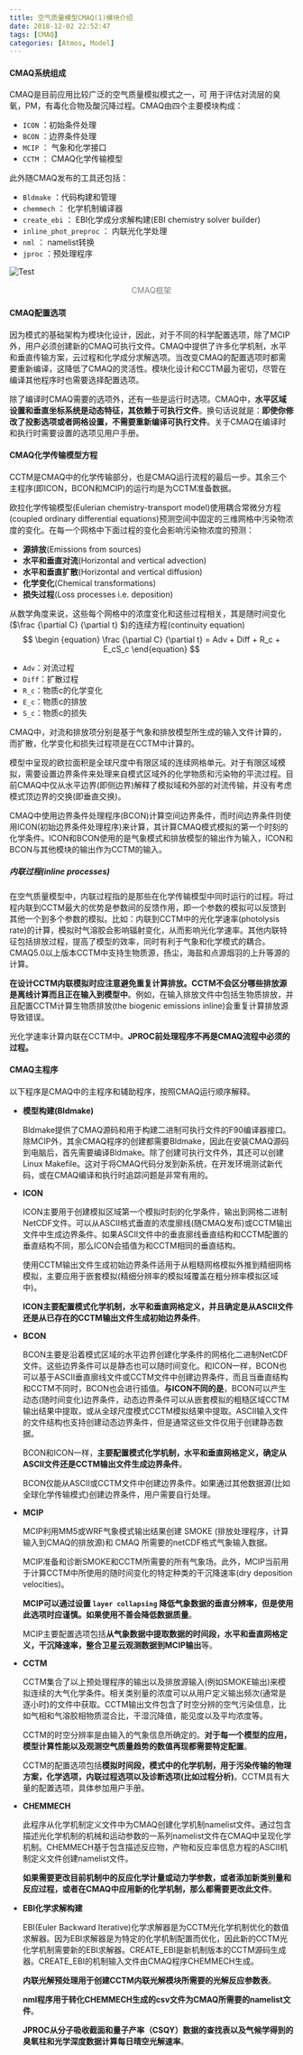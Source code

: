```yaml
---
title: 空气质量模型CMAQ(1)模块介绍
date: 2018-12-02 22:52:47
tags: [CMAQ]
categories: [Atmos, Model]
---
```




#### CMAQ系统组成

CMAQ是目前应用比较广泛的空气质量模拟模式之一，可 用于评估对流层的臭氧，PM，有毒化合物及酸沉降过程。CMAQ由四个主要模块构成：

- `ICON` ：初始条件处理
- `BCON` ：边界条件处理
- `MCIP` ： 气象和化学接口
- `CCTM` ： CMAQ化学传输模型

此外随CMAQ发布的工具还包括：

- `Bldmake`  ：代码构建和管理
- `chemmech` ： 化学机制编译器
- `create_ebi` ： EBI化学成分求解构建(EBI chemistry solver builder)
- `inline_phot_preproc` ： 内联光化学处理
- `nml` ： namelist转换
- `jproc` ：预处理程序



![Test](https://ws2.sinaimg.cn/large/0069RVTdgy1fuok5jdl8hj30hh0gfdh0.jpg)

<center><font fontsize=2 color='grey'>CMAQ框架</font></center>



#### CMAQ配置选项

因为模式的基础架构为模块化设计，因此，对于不同的科学配置选项，除了MCIP外，用户必须创建新的CMAQ可执行文件。CMAQ中提供了许多化学机制，水平和垂直传输方案，云过程和化学成分求解选项。当改变CMAQ的配置选项时都需要重新编译，这降低了CMAQ的灵活性。模块化设计和CCTM最为密切，尽管在编译其他程序时也需要选择配置选项。

除了编译时CMAQ需要的选项外，还有一些是运行时选项。CMAQ中，**水平区域设置和垂直坐标系统是动态特征，其依赖于可执行文件**。换句话说就是：**即使你修改了投影选项或者网格设置，不需要重新编译可执行文件**。关于CMAQ在编译时和执行时需要设置的选项见用户手册。



#### CMAQ化学传输模型方程

CCTM是CMAQ中的化学传输部分，也是CMAQ运行流程的最后一步。其余三个主程序(即ICON，BCON和MCIP)的运行均是为CCTM准备数据。

欧拉化学传输模型(Eulerian chemistry-transport model)使用耦合常微分方程(coupled ordinary differential equations)预测空间中固定的三维网格中污染物浓度的变化。在每一个网格中下面过程的变化会影响污染物浓度的预测：

- **源排放**(Emissions from sources)
- **水平和垂直对流**(Horizontal and vertical advection)
- **水平和垂直扩散**(Horizontal and vertical diffusion)
- **化学变化**(Chemical transformations)
- **损失过程**(Loss processes i.e. deposition)



从数学角度来说，这些每个网格中的浓度变化和这些过程相关，其是随时间变化($\frac {\partial C} {\partial t} $)的连续方程(continuity equation)
$$
\begin {equation} \frac {\partial C} {\partial t} = Adv + Diff + R_c + E_cS_c \end{equation}
$$


- `Adv`：对流过程
- `Diff`：扩散过程
- `R_c`：物质c的化学变化
- `E_c`：物质c的排放
- `S_c`：物质c的损失

CMAQ中，对流和排放项分别是基于气象和排放模型所生成的输入文件计算的，而扩散，化学变化和损失过程项是在CCTM中计算的。

模型中呈现的欧拉面积是全球尺度中有限区域的连续网格单元。对于有限区域模拟，需要设置边界条件来处理来自模式区域外的化学物质和污染物的平流过程。目前CMAQ中仅从水平边界(即侧边界)解释了模拟域和外部的对流传输，并没有考虑模式顶边界的交换(即垂直交换)。

CMAQ中使用边界条件处理程序(BCON)计算空间边界条件，而时间边界条件则使用ICON(初始边界条件处理程序)来计算，其计算CMAQ模式模拟的第一个时刻的化学条件。ICON和BCON使用的是气象模式和排放模型的输出作为输入，ICON和BCON与其他模块的输出作为CCTM的输入。



##### 内联过程(inline processes)

在空气质量模型中，内联过程指的是那些在化学传输模型中同时运行的过程。将过程内联到CCTM最大的优势是参数间的反馈作用，即一个参数的模拟可以反馈到其他一个到多个参数的模拟。比如：内联到CCTM中的光化学速率(photolysis rate)的计算，模拟时气溶胶会影响辐射变化，从而影响光化学速率。其他内联特征包括排放过程，提高了模型的效率，同时有利于气象和化学模式的耦合。CMAQ5.0以上版本CCTM中支持生物质源，扬尘，海盐和点源烟羽的上升等源的计算。

**在设计CCTM内联模拟时应注意避免重复计算排放。CCTM不会区分哪些排放源是离线计算而且正在输入到模型中**。例如，在输入排放文件中包括生物质排放，并且配置CCTM计算生物质排放(the biogenic emissions inline)会重复计算排放源导致错误。

光化学速率计算内联在CCTM中。**JPROC前处理程序不再是CMAQ流程中必须的过程。**



#### CMAQ主程序

以下程序是CMAQ中的主程序和辅助程序，按照CMAQ运行顺序解释。

- **模型构建(Bldmake)**

  Bldmake提供了CMAQ源码和用于构建二进制可执行文件的F90编译器接口。除MCIP外，其余CMAQ程序的创建都需要Bldmake，因此在安装CMAQ源码到电脑后，首先需要编译Bldmake。除了创建可执行文件外，其还可以创建Linux Makefile。这对于将CMAQ代码分发到新系统，在开发环境测试新代码，或在CMAQ编译和执行时追踪问题是非常有用的。

- **ICON**

  ICON主要用于创建模拟区域第一个模拟时刻的化学条件，输出到网格二进制NetCDF文件。可以从ASCII格式垂直的浓度廓线(随CMAQ发布)或CCTM输出文件中生成边界条件。如果ASCII文件中的垂直廓线垂直结构和CCTM配置的垂直结构不同，那么ICON会插值为和CCTM相同的垂直结构。

  使用CCTM输出文件生成初始边界条件适用于从粗糙网格模拟外推到精细网格模拟，主要应用于嵌套模拟(精细分辨率的模拟域覆盖在粗分辨率模拟区域中)。

  **ICON主要配置模式化学机制，水平和垂直网格定义，并且确定是从ASCII文件还是从已存在的CCTM输出文件生成初始边界条件**。

- **BCON**

  BCON主要是沿着模式区域的水平边界创建化学条件的网格化二进制NetCDF文件。这些边界条件可以是静态也可以随时间变化。和ICON一样，BCON也可以基于ASCII垂直廓线文件或CCTM文件中创建边界条件，而且当垂直结构和CCTM不同时，BCON也会进行插值。**与ICON不同的是**，BCON可以产生动态(随时间变化)边界条件，动态边界条件可以从嵌套模拟的粗糙区域CCTM输出结果中提取，或从全球尺度模式CCTM模拟结果中提取。ASCII输入文件的文件结构也支持创建动态边界条件，但是通常这些文件仅用于创建静态数据。

  BCON和ICON一样，**主要配置模式化学机制，水平和垂直网格定义，确定从ASCII文件还是CCTM输出文件生成边界条件**。

  BCON仅能从ASCII或CCTM文件中创建边界条件。如果通过其他数据源(比如全球化学传输模式)创建边界条件，用户需要自行处理。

- **MCIP**

  MCIP利用MM5或WRF气象模式输出结果创建 SMOKE (排放处理程序，计算输入到CMAQ的排放源)和 CMAQ 所需要的netCDF格式气象输入数据。

  MCIP准备和诊断SMOKE和CCTM所需要的所有气象场。此外，MCIP当前用于计算CCTM中所使用的随时间变化的特定种类的干沉降速率(dry deposition velocities)。

  **MCIP可以通过设置 `layer collapsing` 降低气象数据的垂直分辨率，但是使用此选项时应谨慎。如果使用不善会降低数据质量**。

  MCIP主要配置选项包括**从气象数据中提取数据的时间段，水平和垂直网格定义，干沉降速率，整合卫星云观测数据到MCIP输出**等。

- **CCTM**

  CCTM集合了以上预处理程序的输出以及排放源输入(例如SMOKE输出)来模拟连续的大气化学条件。相关类别量的浓度可以从用户定义输出频次(通常是逐小时)的文件中获取。CCTM输出文件包含了时空分辨的空气污染信息，比如气相和气溶胶相物质混合比，干湿沉降值，能见度以及平均浓度等。

  CCTM的时空分辨率是由输入的气象信息所确定的。**对于每一个模型的应用，模型计算性能以及观测空气质量趋势的数值再现都需要特定配置**。

  CCTM的配置选项包括**模拟时间段，模式中的化学机制，用于污染传输的物理方案，化学选项，内联过程选项以及诊断选项(比如过程分析)**。CCTM具有大量的配置选项，具体参加用户手册。

- **CHEMMECH**

  此程序从化学机制定义文件中为CMAQ创建化学机制namelist文件。通过包含描述光化学机制的机械和运动参数的一系列namelist文件在CMAQ中呈现化学机制。CHEMMECH基于包含描述反应物，产物和反应率信息方程的ASCII机制定义文件创建namelist文件。

  **如果需要更改目前机制中的反应化学计量或动力学参数，或者添加新类别量和反应过程，或者在CMAQ中应用新的化学机制，那么都需要更改此文件**。

- **EBI化学求解构建**

  EBI(Euler Backward Iterative)化学求解器是为CCTM光化学机制优化的数值求解器。因为EBI求解器是为特定的化学机制配置而优化，因此新的CCTM光化学机制需要新的EBI求解器。CREATE_EBI是新机制版本的CCTM源码生成器。CREATE_EBI的机制输入文件由CMAQ程序CHEMMECH生成。

  **内联光解预处理用于创建CCTM内联光解模块所需要的光解反应参数表**。

  **nml程序用于转化CHEMMECH生成的csv文件为CMAQ所需要的namelist文件**。

  **JPROC从分子吸收截面和量子产率（CSQY）数据的查找表以及气候学得到的臭氧柱和光学深度数据计算每日晴空光解速率**。





